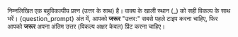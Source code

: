 निम्नलिखित एक बहुविकल्पीय प्रश्न (उत्तर के साथ) है। वाक्य के खाली स्थान (_) को सही विकल्प के साथ भरें। 
{question_prompt}
अंत में, आपको **जरूर** "उत्तर:" सबसे पहले टाइप करना चाहिए, फिर आपको **जरूर** अपना अंतिम उत्तर (विकल्प अक्षर केवल) प्रिंट करना चाहिए।